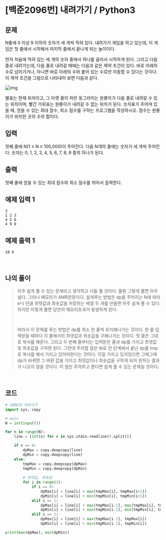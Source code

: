 # [백준2096번] 내려가기 / Python3

## 문제

N줄에 0 이상 9 이하의 숫자가 세 개씩 적혀 있다. 내려가기 게임을 하고 있는데, 이 게임은 첫 줄에서 시작해서 마지막 줄에서 끝나게 되는 놀이이다.

먼저 처음에 적혀 있는 세 개의 숫자 중에서 하나를 골라서 시작하게 된다. 그리고 다음 줄로 내려가는데, 다음 줄로 내려갈 때에는 다음과 같은 제약 조건이 있다. 바로 아래의 수로 넘어가거나, 아니면 바로 아래의 수와 붙어 있는 수로만 이동할 수 있다는 것이다. 이 제약 조건을 그림으로 나타내어 보면 다음과 같다.

![img](https://www.acmicpc.net/JudgeOnline/upload/201007/down.png)

별표는 현재 위치이고, 그 아랫 줄의 파란 동그라미는 원룡이가 다음 줄로 내려갈 수 있는 위치이며, 빨간 가위표는 원룡이가 내려갈 수 없는 위치가 된다. 숫자표가 주어져 있을 때, 얻을 수 있는 최대 점수, 최소 점수를 구하는 프로그램을 작성하시오. 점수는 원룡이가 위치한 곳의 수의 합이다.

## 입력

첫째 줄에 N(1 ≤ N ≤ 100,000)이 주어진다. 다음 N개의 줄에는 숫자가 세 개씩 주어진다. 숫자는 0, 1, 2, 3, 4, 5, 6, 7, 8, 9 중의 하나가 된다.

## 출력

첫째 줄에 얻을 수 있는 최대 점수와 최소 점수를 띄어서 출력한다.

## 예제 입력 1

```
3
1 2 3
4 5 6
4 9 0
```

## 예제 출력 1 

```
18 6
```

<br>

## 나의 풀이

>아주 쉽게 풀 수 있는 문제라고 생각하고 다들 풀 것이다. 물론 그렇게 풀면 아주 쉽다. 그러나 메모리가 4MB한정이다. 쉽게푸는 방법은 dp를 주어지는 N에 따라 `N*3` 만큼 최댓값과 최솟값을 저장하는 배열 두 개를 만들면 아주 쉽게 풀 수 있다. 하지만 이렇게 풀면 당연히 메모리초과가 발생하게 된다.
>
><br>
>
>따라서 이 문제를 푸는 방법은 dp를 최소 한 줄씩 유지해나가는 것이다. 한 줄 입력받을 때마다 각 줄에서의 최댓값과 최솟값을 구해나가는 것이다. 첫 줄은 그대로 복사를 해준다. 그리고 두 번째 줄부터는 입력받은 줄과 dp를 가지고 최댓값 및 최솟값을 구하면 된다. 그런데 주의할 점은 바로 전 단계에서 끝난 dp를 tmp로 복사를 해서 가지고 있어야한다는 것이다. 이걸 가지고 있지않으면 그때그때 dp가 바뀌면 그 바뀐 값을 가지고 최댓값이나 최솟값을 구하게 되어 원하는 결과가 나오지 않을 것이다. 이 점만 주의하고 푼다면 쉽게 풀 수 있는 문제일 것이다.

<br>

## 코드

```python
# 2096번 내려가기
import sys, copy

# main
N = int(input())

for n in range(N):
    line = [int(x) for x in sys.stdin.readline().split()]

    if n == 0:
        dpMax = copy.deepcopy(line)
        dpMin = copy.deepcopy(line)
    else:
        tmpMax = copy.deepcopy(dpMax)
        tmpMin = copy.deepcopy(dpMin)
        
        # 최댓값, 최솟값
        for i in range(3):
            if i == 0:
                dpMax[i] = line[i] + max(tmpMax[i], tmpMax[i+1])
                dpMin[i] = line[i] + min(tmpMin[i], tmpMin[i+1]) 
            elif i == 1:
                dpMax[i] = line[i] + max(tmpMax[i-1], max(tmpMax[i], tmpMax[i+1]))
                dpMin[i] = line[i] + min(tmpMin[i-1], min(tmpMin[i], tmpMin[i+1]))
            elif i == 2:
                dpMax[i] = line[i] + max(tmpMax[i-1], tmpMax[i])
                dpMin[i] = line[i] + min(tmpMin[i-1], tmpMin[i])

print(max(dpMax), min(dpMin))

```

####  